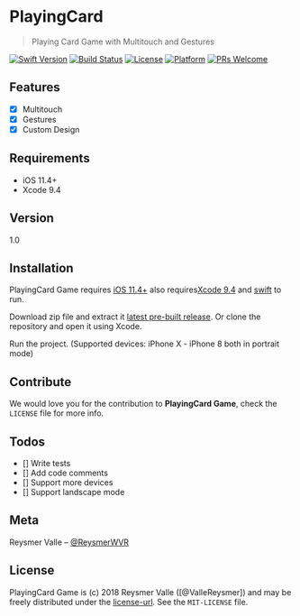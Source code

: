 # PlayingCard
> Playing Card Game with Multitouch and Gestures

[![Swift Version][swift-image]][swift-url]
[![Build Status][travis-image]][travis-url]
[![License][license-image]][license-url]
[![Platform](https://img.shields.io/cocoapods/p/LFAlertController.svg?style=flat)](https://developer.apple.com/ios/)
[![PRs Welcome](https://img.shields.io/badge/PRs-welcome-brightgreen.svg?style=flat-square)](http://makeapullrequest.com)

## Features

- [x] Multitouch
- [x] Gestures
- [x] Custom Design

## Requirements

- iOS 11.4+
- Xcode 9.4

## Version

1.0

## Installation

PlayingCard Game requires [iOS 11.4+](https://developer.apple.com/ios/) also requires[Xcode 9.4](https://developer.apple.com/xcode/) and [swift](https://developer.apple.com/swift/) to run.

Download zip file and extract it [latest pre-built release](https://github.com/reysmerwvr/PlayingCard). Or clone the repository and open it using Xcode.

Run the project. (Supported devices: iPhone X - iPhone 8 both in portrait mode)

## Contribute

We would love you for the contribution to **PlayingCard Game**, check the ``LICENSE`` file for more info.

## Todos

- [] Write tests
- []  Add code comments
- []  Support more devices
- []  Support landscape mode

## Meta

Reysmer Valle – [@ReysmerWVR](http://twitter.com/ValleReysmer)

## License

PlayingCard Game is (c) 2018 Reysmer Valle ([@ValleReysmer]) and may be freely distributed under the [license-url]. See the `MIT-LICENSE` file.

[swift-image]:https://img.shields.io/badge/swift-4.0-orange.svg
[swift-url]: https://swift.org/
[license-image]: https://img.shields.io/badge/License-MIT-blue.svg
[license-url]: https://github.com/reysmerwvr/PlayingCard/tree/master/LICENSE.md
[travis-image]: https://img.shields.io/travis/dbader/node-datadog-metrics/master.svg?style=flat-square
[travis-url]: https://travis-ci.org/dbader/node-datadog-metrics

